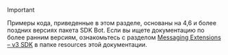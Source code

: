 > [!Important]
> Примеры кода, приведенные в этом разделе, основаны на 4,6 и более поздних версиях пакета SDK Bot. Если вы ищете документацию по более ранним версиям, ознакомьтесь с разделом [Messaging Extensions – v3 SDK](~/resources/messaging-extension-v3/messaging-extensions-overview.md) в папке resources этой документации.
